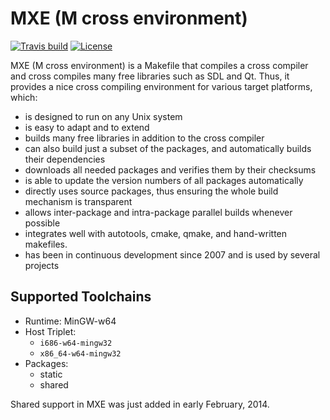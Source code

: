 # MXE (M cross environment)

[![Travis build][travis-badge]][travis-page]
[![License][license-badge]][license-page]

[travis-page]: https://travis-ci.org/mxe/mxe
[travis-badge]: https://travis-ci.org/mxe/mxe.png
[license-page]: LICENSE
[license-badge]: http://img.shields.io/badge/License-MIT-brightgreen.png

MXE (M cross environment) is a Makefile that compiles a cross
compiler and cross compiles many free libraries such as SDL and
Qt. Thus, it provides a nice cross compiling environment for
various target platforms, which:

  * is designed to run on any Unix system
  * is easy to adapt and to extend
  * builds many free libraries in addition to the cross compiler
  * can also build just a subset of the packages, and automatically builds their dependencies
  * downloads all needed packages and verifies them by their checksums
  * is able to update the version numbers of all packages automatically
  * directly uses source packages, thus ensuring the whole build mechanism is transparent
  * allows inter-package and intra-package parallel builds whenever possible
  * integrates well with autotools, cmake, qmake, and hand-written makefiles.
  * has been in continuous development since 2007 and is used by several projects

## Supported Toolchains

  * Runtime: MinGW-w64
  * Host Triplet:
    - `i686-w64-mingw32`
    - `x86_64-w64-mingw32`
  * Packages:
    - static
    - shared

Shared support in MXE was just added in early February, 2014.
